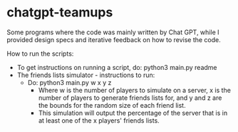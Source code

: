 # chatgpt-teamups
Some programs where the code was mainly written by Chat GPT, while I provided design specs and iterative feedback on how to revise the code.

How to run the scripts:
  - To get instructions on running a script, do: python3 main.py readme
  - The friends lists simulator - instructions to run:
    - Do: python3 main.py w x y z
      - Where w is the number of players to simulate on a server, x is the number of players to generate friends lists for, and y and z are the bounds for the random size of each friend list.
      - This simulation will output the percentage of the server that is in at least one of the x players' friends lists.
